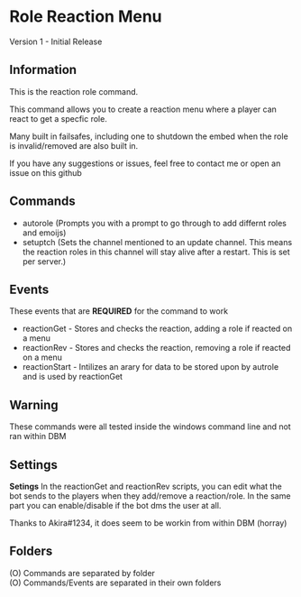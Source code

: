 # Role Reaction Menu
Version 1 - Initial Release

## Information
This is the reaction role command.

This command allows you to create a reaction menu where a player can react to get a specfic role.

Many built in failsafes, including one to shutdown the embed when the role is invalid/removed are also built in.

If you have any suggestions or issues, feel free to contact me or open an issue on this github  


## Commands
- autorole (Prompts you with a prompt to go through to add differnt roles and emoijs)
- setuptch (Sets the channel mentioned to an update channel. This means the reaction roles in this channel will stay alive after a restart. This is set per server.)

## Events
These events that are **REQUIRED** for the command to work

- reactionGet - Stores and checks the reaction, adding a role if reacted on a menu
- reactionRev - Stores and checks the reaction, removing a role if reacted on a menu
- reactionStart - Intilizes an arary for data to be stored upon by autrole and is used by reactionGet

## Warning
These commands were all tested inside the windows command line and not ran within DBM

## Settings
**Setings**
In the reactionGet and reactionRev scripts, you can edit what the bot sends to the players when they add/remove a reaction/role.
In the same part you can enable/disable if the bot dms the user at all.

Thanks to Akira#1234, it does seem to be workin from within DBM (horray)

## Folders
(O) Commands are separated by folder  
(O) Commands/Events are separated in their own folders


